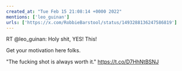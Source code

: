 ```yaml
---
created_at: "Tue Feb 15 21:08:14 +0000 2022"
mentions: ['leo_guinan']
urls: ['https://x.com/RobbieBarstool/status/1493288136247586819']
---
```


RT @leo_guinan: Holy shit, YES! This!

Get your motivation here folks.

"The fucking shot is always worth it." https://t.co/D7HhNtBSNJ